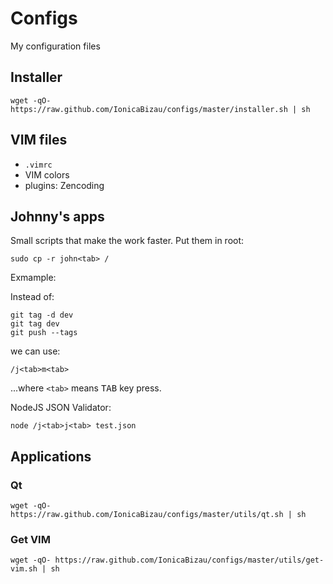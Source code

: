# Configs

My configuration files

## Installer

```
wget -qO- https://raw.github.com/IonicaBizau/configs/master/installer.sh | sh
```

## VIM files

 - `.vimrc`
 - VIM colors
 - plugins: Zencoding

## Johnny's apps

Small scripts that make the work faster. Put them in root:

```
sudo cp -r john<tab> /
```

Exmample:

Instead of:

```
git tag -d dev
git tag dev
git push --tags
```
we can use:

```
/j<tab>m<tab>
```

...where `<tab>` means <kbd>TAB</kbd> key press.

NodeJS JSON Validator:

```
node /j<tab>j<tab> test.json
```


## Applications

### Qt

```
wget -qO- https://raw.github.com/IonicaBizau/configs/master/utils/qt.sh | sh
```

### Get VIM

```
wget -qO- https://raw.github.com/IonicaBizau/configs/master/utils/get-vim.sh | sh
```
